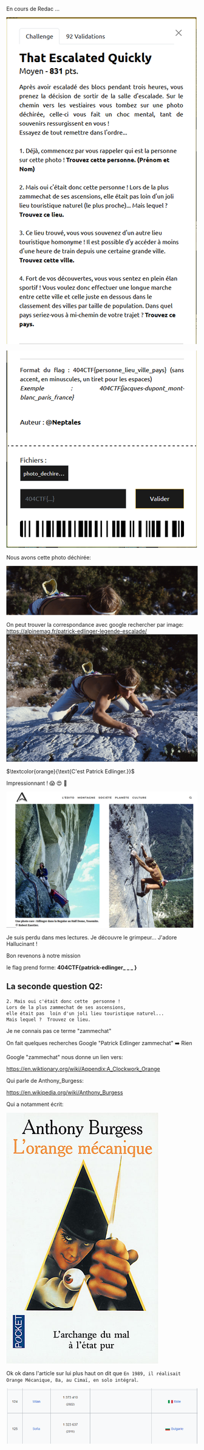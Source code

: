 En cours de Redac ...

![01](https://github.com/ReZ3R0/404CTF-2024/blob/main/Images/That_Escalated_Quickly/TEQ000.png?raw=true)

![02](https://github.com/ReZ3R0/404CTF-2024/blob/main/Images/That_Escalated_Quickly/TEQ001.png?raw=true)

Nous avons cette photo déchirée:

![03](https://github.com/ReZ3R0/404CTF-2024/blob/main/Images/That_Escalated_Quickly/PhotoD.png?raw=true)

On peut trouver la correspondance avec google rechercher par image:
https://alpinemag.fr/patrick-edlinger-legende-escalade/
![04](https://github.com/ReZ3R0/404CTF-2024/blob/main/Images/That_Escalated_Quickly/PhotoPasD.png?raw=true)

$\textcolor{orange}{\text{C'est Patrick Edlinger.}}$

Impressionnant ! :scream: :heart_eyes: 🤩

![Impr](https://github.com/ReZ3R0/404CTF-2024/blob/main/Images/That_Escalated_Quickly/Imp.png?raw=true)

Je suis perdu dans mes lectures. Je découvre le grimpeur... J'adore Hallucinant !

Bon revenons à notre mission

le flag prend forme: **404CTF{patrick-edlinger_ _ _ }**

## La seconde question Q2:
```
2. Mais oui c'était donc cette  personne !  
Lors de la plus zammechat de ses ascensions, 
elle était pas  loin d'un joli lieu touristique naturel... 
Mais lequel ?  Trouvez ce lieu.
```

Je ne connais pas ce terme "zammechat" 

On fait quelques recherches Google "Patrick Edlinger zammechat" :arrow_right: Rien

Google "zammechat" nous donne un lien vers:

https://en.wiktionary.org/wiki/Appendix:A_Clockwork_Orange

Qui parle de Anthony_Burgess:

https://en.wikipedia.org/wiki/Anthony_Burgess

Qui a notamment écrit:

![AB-OM](https://github.com/ReZ3R0/404CTF-2024/blob/main/Images/That_Escalated_Quickly/L-orange-mecanique.jpg?raw=true)

Ok ok dans l'article sur lui plus haut on dit que ``En 1989, il réalisait Orange Mécanique, 8a, au Cimaï, en solo intégral``.


![05](https://github.com/ReZ3R0/404CTF-2024/blob/main/Images/That_Escalated_Quickly/wiki.png?raw=true)
